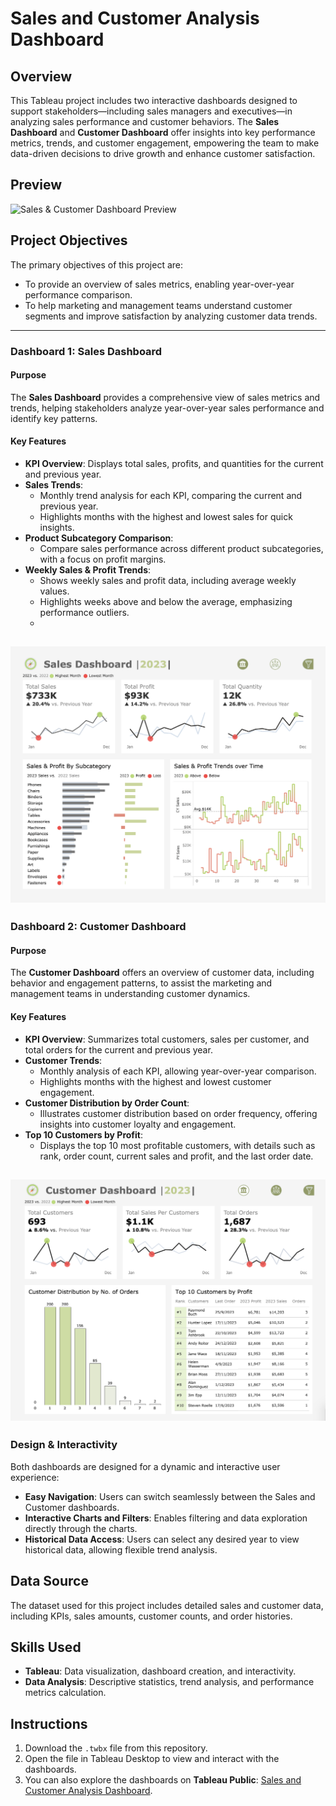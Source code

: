 # Sales and Customer Analysis Dashboard

## Overview
This Tableau project includes two interactive dashboards designed to support stakeholders—including sales managers and executives—in analyzing sales performance and customer behaviors. The **Sales Dashboard** and **Customer Dashboard** offer insights into key performance metrics, trends, and customer engagement, empowering the team to make data-driven decisions to drive growth and enhance customer satisfaction.

## Preview
![Sales & Customer Dashboard Preview](Dashboard_Preview/Sales_Performance_Dashboard_Tableau_Project.gif)

## Project Objectives
The primary objectives of this project are:
- To provide an overview of sales metrics, enabling year-over-year performance comparison.
- To help marketing and management teams understand customer segments and improve satisfaction by analyzing customer data trends.

---

### Dashboard 1: Sales Dashboard

#### Purpose
The **Sales Dashboard** provides a comprehensive view of sales metrics and trends, helping stakeholders analyze year-over-year sales performance and identify key patterns.

#### Key Features
- **KPI Overview**: Displays total sales, profits, and quantities for the current and previous year.
- **Sales Trends**:
  - Monthly trend analysis for each KPI, comparing the current and previous year.
  - Highlights months with the highest and lowest sales for quick insights.
- **Product Subcategory Comparison**:
  - Compare sales performance across different product subcategories, with a focus on profit margins.
- **Weekly Sales & Profit Trends**:
  - Shows weekly sales and profit data, including average weekly values.
  - Highlights weeks above and below the average, emphasizing performance outliers.
  - 
![Sales Dashboard Preview](Dashboard_Preview/Sales_Dashboard.png)
---

### Dashboard 2: Customer Dashboard

#### Purpose
The **Customer Dashboard** offers an overview of customer data, including behavior and engagement patterns, to assist the marketing and management teams in understanding customer dynamics.

#### Key Features
- **KPI Overview**: Summarizes total customers, sales per customer, and total orders for the current and previous year.
- **Customer Trends**:
  - Monthly analysis of each KPI, allowing year-over-year comparison.
  - Highlights months with the highest and lowest customer engagement.
- **Customer Distribution by Order Count**:
  - Illustrates customer distribution based on order frequency, offering insights into customer loyalty and engagement.
- **Top 10 Customers by Profit**:
  - Displays the top 10 most profitable customers, with details such as rank, order count, current sales and profit, and the last order date.

![Customers Dashboard Preview](Dashboard_Preview/Customer_Dashboard.png)
---

### Design & Interactivity
Both dashboards are designed for a dynamic and interactive user experience:
- **Easy Navigation**: Users can switch seamlessly between the Sales and Customer dashboards.
- **Interactive Charts and Filters**: Enables filtering and data exploration directly through the charts.
- **Historical Data Access**: Users can select any desired year to view historical data, allowing flexible trend analysis.

## Data Source
The dataset used for this project includes detailed sales and customer data, including KPIs, sales amounts, customer counts, and order histories.

## Skills Used
- **Tableau**: Data visualization, dashboard creation, and interactivity.
- **Data Analysis**: Descriptive statistics, trend analysis, and performance metrics calculation.

## Instructions
1. Download the `.twbx` file from this repository.
2. Open the file in Tableau Desktop to view and interact with the dashboards.
3. You can also explore the dashboards on **Tableau Public**: [Sales and Customer Analysis Dashboard](https://public.tableau.com/app/profile/kary.lam/viz/SalesPerformanceDashboard_17316226432690/CustomerDashboard).
